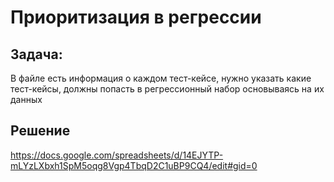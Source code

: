 # Приоритизация в регрессии
## **Задача**:
В файле есть информация о каждом тест-кейсе, нужно указать какие тест-кейсы, должны попасть в регрессионный набор основываясь на их данных

## **Решение**

https://docs.google.com/spreadsheets/d/14EJYTP-mLYzLXbxh1SpM5oqg8Vgp4TbqD2C1uBP9CQ4/edit#gid=0
